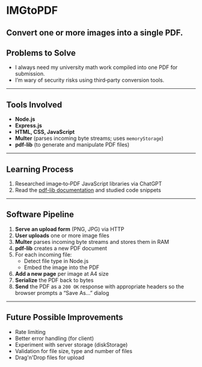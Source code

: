 # IMGtoPDF

Convert one or more images into a single PDF.
---

## Problems to Solve

- I always need my university math work compiled into one PDF for submission.  
- I’m wary of security risks using third‑party conversion tools.

---

## Tools Involved

- **Node.js**  
- **Express.js**  
- **HTML, CSS, JavaScript**  
- **Multer** (parses incoming byte streams; uses `memoryStorage`)  
- **pdf-lib** (to generate and manipulate PDF files)  

---

## Learning Process

1. Researched image‑to‑PDF JavaScript libraries via ChatGPT  
2. Read the [pdf-lib documentation](https://pdf-lib.js.org/) and studied code snippets  

---

## Software Pipeline

1. **Serve an upload form** (PNG, JPG) via HTTP  
2. **User uploads** one or more image files  
3. **Multer** parses incoming byte streams and stores them in RAM  
4. **pdf-lib** creates a new PDF document  
5. For each incoming file:  
   - Detect file type in Node.js  
   - Embed the image into the PDF  
6. **Add a new page** per image at A4 size  
7. **Serialize** the PDF back to bytes  
8. **Send** the PDF as a `200 OK` response with appropriate headers so the browser prompts a “Save As…” dialog

---

## Future Possible Improvements
- Rate limiting
- Better error handling (for client)
- Experiment with server storage (diskStorage)
- Validation for file size, type and number of files
- Drag'n'Drop files for upload

